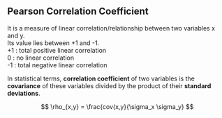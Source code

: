 ## Pearson Correlation Coefficient
It is a measure of linear correlation/relationship between two variables x and y. <br>
Its value lies between +1 and -1. <br>
+1 : total positive linear correlation <br>
0 : no linear correlation <br>
-1 : total negative linear correlation <br>

In statistical terms,
**correlation coefficient** of two variables is the **covariance** of these variables divided by the product of their **standard deviations**.

$$
\rho_{x,y} = \frac{cov(x,y}{\sigma_x \sigma_y}
$$
